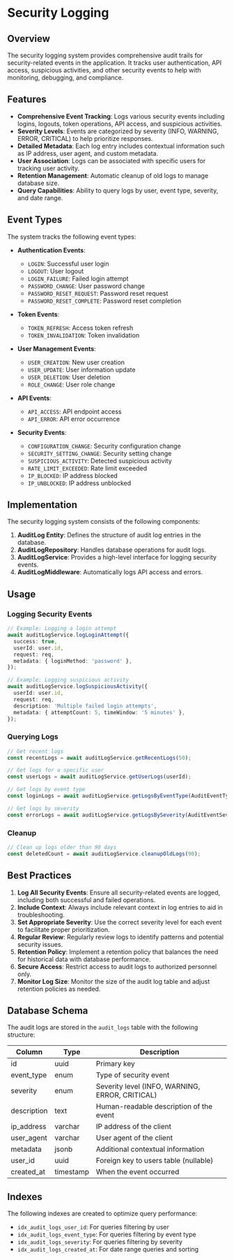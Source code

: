 # Security Logging

## Overview

The security logging system provides comprehensive audit trails for security-related events in the application. It tracks user authentication, API access, suspicious activities, and other security events to help with monitoring, debugging, and compliance.

## Features

- **Comprehensive Event Tracking**: Logs various security events including logins, logouts, token operations, API access, and suspicious activities.
- **Severity Levels**: Events are categorized by severity (INFO, WARNING, ERROR, CRITICAL) to help prioritize responses.
- **Detailed Metadata**: Each log entry includes contextual information such as IP address, user agent, and custom metadata.
- **User Association**: Logs can be associated with specific users for tracking user activity.
- **Retention Management**: Automatic cleanup of old logs to manage database size.
- **Query Capabilities**: Ability to query logs by user, event type, severity, and date range.

## Event Types

The system tracks the following event types:

- **Authentication Events**:

  - `LOGIN`: Successful user login
  - `LOGOUT`: User logout
  - `LOGIN_FAILURE`: Failed login attempt
  - `PASSWORD_CHANGE`: User password change
  - `PASSWORD_RESET_REQUEST`: Password reset request
  - `PASSWORD_RESET_COMPLETE`: Password reset completion

- **Token Events**:

  - `TOKEN_REFRESH`: Access token refresh
  - `TOKEN_INVALIDATION`: Token invalidation

- **User Management Events**:

  - `USER_CREATION`: New user creation
  - `USER_UPDATE`: User information update
  - `USER_DELETION`: User deletion
  - `ROLE_CHANGE`: User role change

- **API Events**:

  - `API_ACCESS`: API endpoint access
  - `API_ERROR`: API error occurrence

- **Security Events**:
  - `CONFIGURATION_CHANGE`: Security configuration change
  - `SECURITY_SETTING_CHANGE`: Security setting change
  - `SUSPICIOUS_ACTIVITY`: Detected suspicious activity
  - `RATE_LIMIT_EXCEEDED`: Rate limit exceeded
  - `IP_BLOCKED`: IP address blocked
  - `IP_UNBLOCKED`: IP address unblocked

## Implementation

The security logging system consists of the following components:

1. **AuditLog Entity**: Defines the structure of audit log entries in the database.
2. **AuditLogRepository**: Handles database operations for audit logs.
3. **AuditLogService**: Provides a high-level interface for logging security events.
4. **AuditLogMiddleware**: Automatically logs API access and errors.

## Usage

### Logging Security Events

```typescript
// Example: Logging a login attempt
await auditLogService.logLoginAttempt({
  success: true,
  userId: user.id,
  request: req,
  metadata: { loginMethod: 'password' },
});

// Example: Logging suspicious activity
await auditLogService.logSuspiciousActivity({
  userId: user.id,
  request: req,
  description: 'Multiple failed login attempts',
  metadata: { attemptCount: 5, timeWindow: '5 minutes' },
});
```

### Querying Logs

```typescript
// Get recent logs
const recentLogs = await auditLogService.getRecentLogs(50);

// Get logs for a specific user
const userLogs = await auditLogService.getUserLogs(userId);

// Get logs by event type
const loginLogs = await auditLogService.getLogsByEventType(AuditEventType.LOGIN);

// Get logs by severity
const errorLogs = await auditLogService.getLogsBySeverity(AuditEventSeverity.ERROR);
```

### Cleanup

```typescript
// Clean up logs older than 90 days
const deletedCount = await auditLogService.cleanupOldLogs(90);
```

## Best Practices

1. **Log All Security Events**: Ensure all security-related events are logged, including both successful and failed operations.
2. **Include Context**: Always include relevant context in log entries to aid in troubleshooting.
3. **Set Appropriate Severity**: Use the correct severity level for each event to facilitate proper prioritization.
4. **Regular Review**: Regularly review logs to identify patterns and potential security issues.
5. **Retention Policy**: Implement a retention policy that balances the need for historical data with database performance.
6. **Secure Access**: Restrict access to audit logs to authorized personnel only.
7. **Monitor Log Size**: Monitor the size of the audit log table and adjust retention policies as needed.

## Database Schema

The audit logs are stored in the `audit_logs` table with the following structure:

| Column      | Type      | Description                                     |
| ----------- | --------- | ----------------------------------------------- |
| id          | uuid      | Primary key                                     |
| event_type  | enum      | Type of security event                          |
| severity    | enum      | Severity level (INFO, WARNING, ERROR, CRITICAL) |
| description | text      | Human-readable description of the event         |
| ip_address  | varchar   | IP address of the client                        |
| user_agent  | varchar   | User agent of the client                        |
| metadata    | jsonb     | Additional contextual information               |
| user_id     | uuid      | Foreign key to users table (nullable)           |
| created_at  | timestamp | When the event occurred                         |

## Indexes

The following indexes are created to optimize query performance:

- `idx_audit_logs_user_id`: For queries filtering by user
- `idx_audit_logs_event_type`: For queries filtering by event type
- `idx_audit_logs_severity`: For queries filtering by severity
- `idx_audit_logs_created_at`: For date range queries and sorting
